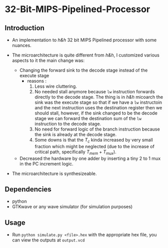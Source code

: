 # 32-Bit-MIPS-Pipelined-Processor 

## Introduction

- An implementation to *h&h* 32 bit MIPS Pipelined processor with some nuances.
- The microarchitecture is quite different from *h&h*, I customized various aspects to it the main change was:
    - Changing the forward sink to the decode stage instead of the execute stage  
        - reasons : 
            1. Less wire cluttering.
            2. No needed stall anymore because `lw` instruction forwards directly to the decode stage. The thing is in *h&h* micoarch the sink was the execute stage so that if we have a `lw` instructoin and the next instruction uses the destination register then we should stall, however, if the sink changed to be the decode stage we can forward the destination sum of the `lw` instruction to the decode stage.
            2. No need for forward logic of the branch instruction because the sink is already at the decode stage.
            3. Some downs is that the $T_c$ kinda increased by very small fraction which might be neglected (due to the increase of critical path, specifically $T_{mem} + {T_{mux}}$).
    - Decreased the hardware by one adder by inserting a tiny 2 to 1 mux in the PC increment logic.

- The microarchitecture is synthesizeable.

## Dependencies 
- python
- GTKwave or any wave simulator (for simulation purposes)

## Usage

- Run `python simulate.py <file>.hex` with the appropriate hex file, you can view the outputs at `output.vcd` 
